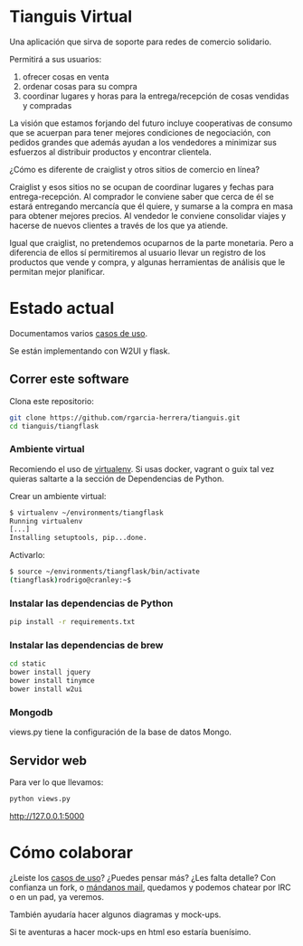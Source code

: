 Tianguis Virtual
===============

Una aplicación que sirva de soporte para redes de comercio solidario.

Permitirá a sus usuarios:
1. ofrecer cosas en venta
2. ordenar cosas para su compra
3. coordinar lugares y horas para la entrega/recepción de cosas
   vendidas y compradas

La visión que estamos forjando del futuro incluye cooperativas de
consumo que se acuerpan para tener mejores condiciones de negociación,
con pedidos grandes que además ayudan a los vendedores a minimizar sus
esfuerzos al distribuir productos y encontrar clientela.

¿Cómo es diferente de craiglist y otros sitios de comercio en línea?

Craiglist y esos sitios no se ocupan de coordinar lugares y fechas
para entrega-recepción. Al comprador le conviene saber que cerca de él
se estará entregando mercancía que él quiere, y sumarse a la compra en
masa para obtener mejores precios. Al vendedor le conviene consolidar
viajes y hacerse de nuevos clientes a través de los que ya atiende.

Igual que craiglist, no pretendemos ocuparnos de la parte monetaria.
Pero a diferencia de ellos sí permitiremos al usuario llevar un
registro de los productos que vende y compra, y algunas herramientas
de análisis que le permitan mejor planificar.



# Estado actual #

Documentamos varios 
[casos de uso](https://github.com/absorto/tianguis_django/tree/master/doc/casos_de_uso).

Se están implementando con W2UI y flask.

## Correr este software

Clona este repositorio:
```bash
git clone https://github.com/rgarcia-herrera/tianguis.git
cd tianguis/tiangflask
```

### Ambiente virtual
Recomiendo el uso de [virtualenv](virtualenv). Si usas docker, vagrant o guix tal vez quieras saltarte a la sección de Dependencias de Python.

Crear un ambiente virtual:

```bash
$ virtualenv ~/environments/tiangflask
Running virtualenv 
[...]
Installing setuptools, pip...done.
```

Activarlo:
```bash
$ source ~/environments/tiangflask/bin/activate
(tiangflask)rodrigo@cranley:~$ 
```

### Instalar las dependencias de Python
```bash
pip install -r requirements.txt
```

### Instalar las dependencias de brew
```bash
cd static
bower install jquery
bower install tinymce
bower install w2ui
```

### Mongodb

views.py tiene la configuración de la base de datos Mongo.

## Servidor web

Para ver lo que llevamos:
```bash
python views.py
```

http://127.0.0.1:5000

# Cómo colaborar #

¿Leiste los
[casos de uso](https://github.com/absorto/tianguis_django/tree/master/doc/casos_de_uso)?
¿Puedes pensar más? ¿Les falta detalle? Con confianza un fork, o
[mándanos mail](mailto:absorto@sdf.org), quedamos y podemos chatear
por IRC o en un pad, ya veremos.

También ayudaría hacer algunos diagramas y mock-ups.

Si te aventuras a hacer mock-ups en html eso estaría buenísimo.
